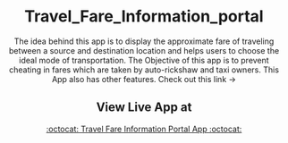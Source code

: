 
<div align="center">
  
# Travel_Fare_Information_portal
The idea behind this app is to display the approximate fare of traveling between a source and destination location and helps users to choose the ideal mode of transportation. 
The Objective of this app is to prevent cheating in fares which are taken by auto-rickshaw and taxi owners. 
This App also has other features. 
Check out this link ->


## View Live App at 

<a href=" https://arokianivin09.github.io/Travel_Fare_Information_portal/">:octocat: Travel Fare Information Portal App :octocat:</a> 

